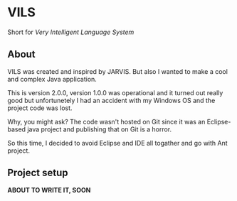 # VILS

Short for _Very Intelligent Language System_

## About

VILS was created and inspired by JARVIS.
But also I wanted to make a cool and complex Java application.

This is version 2.0.0, version 1.0.0 was operational and it turned out really good
but unfortunetely I had an accident with my Windows OS and the project code was lost.

Why, you might ask?
The code wasn't hosted on Git since it was an Eclipse-based java project and publishing
that on Git is a horror. 

So this time, I decided to avoid Eclipse and IDE all togather and go with Ant project.

## Project setup

__ABOUT TO WRITE IT, SOON__ 